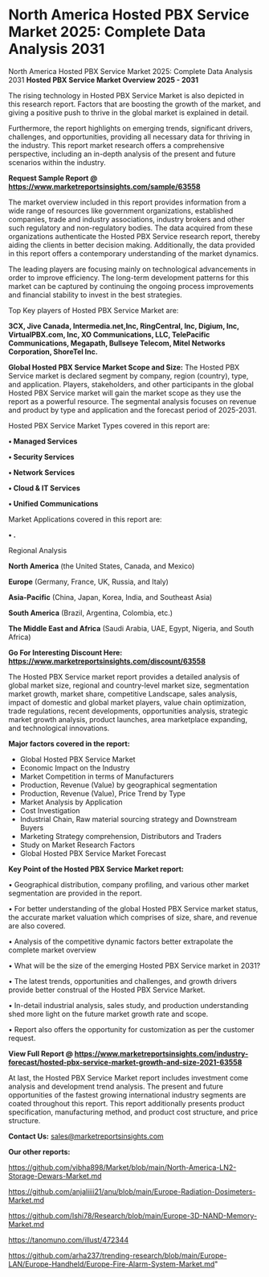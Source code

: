 # North America Hosted PBX Service Market 2025: Complete Data Analysis 2031
North America Hosted PBX Service Market 2025: Complete Data Analysis 2031
<Strong> Hosted PBX Service Market Overview 2025 - 2031</strong>

The rising technology in Hosted PBX Service Market is also depicted in this research report. Factors that are boosting the growth of the market, and giving a positive push to thrive in the global market is explained in detail.

Furthermore, the report highlights on emerging trends, significant drivers, challenges, and opportunities, providing all necessary data for thriving in the industry. This report market research offers a comprehensive perspective, including an in-depth analysis of the present and future scenarios within the industry.

<strong>Request Sample Report @ <a href=https://www.marketreportsinsights.com/sample/63558>https://www.marketreportsinsights.com/sample/63558</a></strong>

The market overview included in this report provides information from a wide range of resources like government organizations, established companies, trade and industry associations, industry brokers and other such regulatory and non-regulatory bodies. The data acquired from these organizations authenticate the Hosted PBX Service research report, thereby aiding the clients in better decision making. Additionally, the data provided in this report offers a contemporary understanding of the market dynamics.

The leading players are focusing mainly on technological advancements in order to improve efficiency. The long-term development patterns for this market can be captured by continuing the ongoing process improvements and financial stability to invest in the best strategies.

Top Key players of Hosted PBX Service Market are:

<strong>3CX, Jive Canada, Intermedia.net,Inc, RingCentral, Inc, Digium, Inc, VirtualPBX.com, Inc, XO Communications, LLC, TelePacific Communications, Megapath, Bullseye Telecom, Mitel Networks Corporation, ShoreTel Inc.</strong>

<strong><b>Global Hosted PBX Service Market Scope and Size:</b></strong>
The Hosted PBX Service market is declared segment by company, region (country), type, and application. Players, stakeholders, and other participants in the global Hosted PBX Service market will gain the market scope as they use the report as a powerful resource. The segmental analysis focuses on revenue and product by type and application and the forecast period of 2025-2031.

Hosted PBX Service Market Types covered in this report are:

<strong>• Managed Services

• Security Services

• Network Services

• Cloud & IT Services

• Unified Communications</strong>

Market Applications covered in this report are:

<strong>• .</strong> 

Regional Analysis

<strong>North America</strong> (the United States, Canada, and Mexico)

<strong>Europe</strong> (Germany, France, UK, Russia, and Italy)

<strong>Asia-Pacific</strong> (China, Japan, Korea, India, and Southeast Asia)

<strong>South America</strong> (Brazil, Argentina, Colombia, etc.)

<strong>The Middle East and Africa</strong> (Saudi Arabia, UAE, Egypt, Nigeria, and South Africa)

<strong>Go For Interesting Discount Here: <a href=https://www.marketreportsinsights.com/discount/63558>https://www.marketreportsinsights.com/discount/63558</a></strong>

The Hosted PBX Service market report provides a detailed analysis of global market size, regional and country-level market size, segmentation market growth, market share, competitive Landscape, sales analysis, impact of domestic and global market players, value chain optimization, trade regulations, recent developments, opportunities analysis, strategic market growth analysis, product launches, area marketplace expanding, and technological innovations.

<strong><b>Major factors covered in the report:</b></strong>
<ul>
  <li>Global Hosted PBX Service Market </li>
  <li>Economic Impact on the Industry</li>
  <li>Market Competition in terms of Manufacturers</li>
  <li>Production, Revenue (Value) by geographical segmentation</li>
  <li>Production, Revenue (Value), Price Trend by Type</li>
  <li>Market Analysis by Application</li>
  <li>Cost Investigation</li>
  <li>Industrial Chain, Raw material sourcing strategy and Downstream Buyers</li>
  <li>Marketing Strategy comprehension, Distributors and Traders</li>
  <li>Study on Market Research Factors</li>
  <li>Global Hosted PBX Service Market Forecast</li>
</ul>

<strong><b>Key Point of the Hosted PBX Service Market report:</b></strong>

• Geographical distribution, company profiling, and various other market segmentation are provided in the report.

• For better understanding of the global Hosted PBX Service market status, the accurate market valuation which comprises of size, share, and revenue are also covered.

• Analysis of the competitive dynamic factors better extrapolate the complete market overview

• What will be the size of the emerging Hosted PBX Service market in 2031?

• The latest trends, opportunities and challenges, and growth drivers provide better construal of the Hosted PBX Service Market.

• In-detail industrial analysis, sales study, and production understanding shed more light on the future market growth rate and scope.

• Report also offers the opportunity for customization as per the customer request.

<strong><b>View Full Report @ <a href=https://www.marketreportsinsights.com/industry-forecast/hosted-pbx-service-market-growth-and-size-2021-63558>https://www.marketreportsinsights.com/industry-forecast/hosted-pbx-service-market-growth-and-size-2021-63558</a></b></strong>


At last, the Hosted PBX Service Market report includes investment come analysis and development trend analysis. The present and future opportunities of the fastest growing international industry segments are coated throughout this report. This report additionally presents product specification, manufacturing method, and product cost structure, and price structure.

<strong>Contact Us:</strong>
sales@marketreportsinsights.com

<strong>Our other reports:</strong>

<a href=https://github.com/vibha898/Market/blob/main/North-America-LN2-Storage-Dewars-Market.md>https://github.com/vibha898/Market/blob/main/North-America-LN2-Storage-Dewars-Market.md</a>

<a href=https://github.com/anjaliiii21/anu/blob/main/Europe-Radiation-Dosimeters-Market.md>https://github.com/anjaliiii21/anu/blob/main/Europe-Radiation-Dosimeters-Market.md</a>

<a href=https://github.com/Ishi78/Research/blob/main/Europe-3D-NAND-Memory-Market.md>https://github.com/Ishi78/Research/blob/main/Europe-3D-NAND-Memory-Market.md</a>

<a href=https://tanomuno.com/illust/472344>https://tanomuno.com/illust/472344</a>

<a href=https://github.com/arha237/trending-research/blob/main/Europe-LAN/Europe-Handheld/Europe-Fire-Alarm-System-Market.md>https://github.com/arha237/trending-research/blob/main/Europe-LAN/Europe-Handheld/Europe-Fire-Alarm-System-Market.md</a>"
